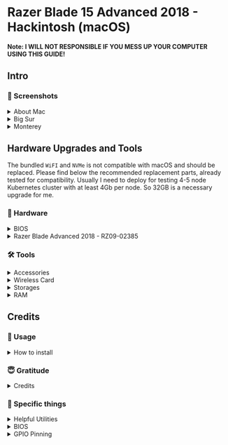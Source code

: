 # Razer Blade 15 Advanced 2018 - Hackintosh (macOS)

**Note: I WILL NOT RESPONSIBLE IF YOU MESS UP YOUR COMPUTER USING THIS GUIDE!**

## Intro

### 📸 Screenshots

<details>
<summary>About Mac</summary>

![About this Mac](_images/AboutMac.png)

<details>
<summary>Extra~ Monterey</summary>

![AboutMonterey](_images/AboutMonterey.png)

</details>
</details>

<details>
<summary>Big Sur</summary>

<br>

![Big Sur](_images/BigSur.png)

</details>
<details>
<summary>Monterey</summary>

<br>

![Monterey](_images/Monterey.png)

</details>

## Hardware Upgrades and Tools

The bundled `WiFI` and `NVMe` is not compatible with macOS and should be replaced. Please find below the recommended replacement parts, already tested for compatibility. Usually I need to deploy for testing 4-5 node Kubernetes cluster with at least 4Gb per node. So 32GB is a necessary upgrade for me.

### 📃 Hardware

<details>
<summary>BIOS</summary>

**This BIOS is actual only for Razer Blade 15 Advanced (2018)**

|               | Version          |
| ------------: | :--------------- |
|    `OpenCore` | 0.6.4 (RELEASE)  |
|    `Catalina` | 10.15.7 (19H114) |
|             - | -                |
|    `OpenCore` | 0.7.1 (RELEASE)  |
|     `Big Sur` | 11.5.1 (20G80)   |
|`Monterey Beta`| 12.0  (21A5294g) |
| `System BIOS` | 1.08             |
|       `EC FW` | 1.02             |
|      `MCU FW` | 1.00.00.00       |

</details>
<details>
<summary>Razer Blade Advanced 2018 - RZ09-02385</summary>

<br>

|                  | Specifications                                                                  | macOS 11 Big Sur Compatibility                                                                                                                                                                                                                      |
| ---------------: | :------------------------------------------------------------------------------ | :-------------------------------------------------------------------------------------------------------------------------------------------------------------------------------------------------------------------------------------------------- |
|        `Chipset` | Mobile Intel HM370                                                              | No issues                                                                                                                                                                                                                                           |
|            `CPU` | Intel Core i7-8750H processor, 6 Cores / 12 Threads, 2.2GHz / 4.1GHz, 9MB Cache | No issues                                                                                                                                                                                                                                           |
|         `Memory` | 16GB dual-channel DDR4-2667MHz, up to 32GB                                      | No issues                                                                                                                                                                                                                                           |
|            `GPU` | Intel UHD Graphics 630                                                          | No issues                                                                                                                                                                                                                                           |
|           `dGPU` | Nvidia 1060 Max-Q (6GB GDDR5 VRAM)                                              | Nvidia Drivers absent for Catalina. ACPI should be patched to disable dGPU                                                                                                                                                                          |
|        `Storage` | Samsung SM961 256GB NVMe M.2                                                    | No issues                                                                                                                                                                                                                                           |
|         `Screen` | 15.6" Full HD 60Hz, 1920 x 1080 IPS                                             | No issues                                                                                                                                                                                                                                           |
|         `Webcam` | Windows Hello built-in IR HD webcam (1MP / 720P)                                | No issues. Windows Hello is not supported in macOS                                                                                                                                                                                                  |
|           `WiFi` | Intel Wireless-AC 9560NGW                                                       | No issues, using [itlwm.kext](https://github.com/OpenIntelWireless/itlwm/releases) and [Heliport](https://github.com/OpenIntelWireless/HeliPort/releases). I've replaced with DW1820A (BCM94350)                                                    |
| `Input & Output` | USB 3.1 Gen 1 (USB-A) x3                                                        | No issues                                                                                                                                                                                                                                           |
|                - | Thunderbolt 3 (USB-C)                                                           | No issues                                                                                                                                                                                                                                           |
|                - | HDMI 2.0B                                                                       | HDMI connected directly to Nvidia GPU and will not work in macOS                                                                                                                                                                                    |
|                - | Mini DisplayPort 1.4                                                            | Mini DisplayPort connected directly to Nvidia GPU and will not work in macOS                                                                                                                                                                        |
|     `Soundboard` | Realtek ALC298                                                                  | No issues. ACPI patch should be added to solve sleep issue                                                                                                                                                                                          |
|        `Battery` | 80Wh                                                                            | About 3-5h after proper Power Management configuration. ACPI should be patched to enable battery stats                                                                                                                                              |
|       `Keyboard` | Per-key RGB powered by Razer Chroma N-Key rollover backlit                      | No issues. Original Razer Chroma software absent for macOS. Many thanks to [BlvckBytes](https://github.com/BlvckBytes) for [MenuBar app](https://github.com/BlvckBytes/RazerControl/releases) to control Razer Blade keyboard and logo RGB lighting |
|       `Touchpad` | Precision Glass                                                                 | No issues. ACPI should be patched to enable trackpad                                                                                                                                                                                                |
|     `Dimensions` | 17.8mm x 235mm x 355mm                                                          | -                                                                                                                                                                                                                                                   |
|         `Weight` | 2.21 kg                                                                         | ACPI patches will not help with this.                                                                                                                                                                                                               |
|          `Power` | 230W power adapter                                                              | -                                                                                                                                                                                                                                                   |

</details>

### 🛠 Tools

<details>
<summary>Accessories</summary>

<br>

|                              Accessories | Description                                                      | Amazon URL                                                                                                                                                                                                                                                                                                                                              |
| ---------------------------------------: | :--------------------------------------------------------------- | :------------------------------------------------------------------------------------------------------------------------------------------------------------------------------------------------------------------------------------------------------------------------------------------------------------------------------------------------------ |
|                              `USB mouse` | Trackpad will be unavailable during macOS installation procedure | [Amazon](https://www.amazon.com/AmazonBasics-3-Button-Wired-Mouse-Black/dp/B005EJH6RW/ref=sr_1_3?keywords=amazon+basic+mouse&qid=1561714362&s=gateway&sr=8-3)                                                                                                                                                                                           |
| `USB storage` with at least 16GB storage | Installation USB media                                           | [Amazon](https://www.amazon.com/gp/product/B076GXJJRD/ref=ppx_yo_dt_b_asin_title_o03_s00?ie=UTF8&psc=1)                                                                                                                                                                                                                                                 |
|                   `USB-A to USB-C cable` | For USB ports detection procedure                                | [Amazon](https://www.amazon.com/AmazonBasics-Type-C-Gen1-Female-Adapter/dp/B01GGKYXVE/ref=pd_hpb_a2a_sims_6/130-2479265-2893400?_encoding=UTF8&pd_rd_i=B01GGKYYT0&pd_rd_r=54b9f737-919c-11e9-b9d7-6915ce2a8dc3&pd_rd_w=j9bw6&pd_rd_wg=IVvh1&pf_rd_p=bfc589eb-d865-496f-a10b-5e00902c2113&pf_rd_r=G68JVK6HBAFKEDA75MYY&refRID=G68JVK6HBAFKEDA75MYY&th=1) |

</details>
<details>
<summary>Wireless Card</summary>

<br>

|               WiFi Module | Description                                                                                       | eBay or AliExpress URL                                                                                                                      | Confirmation                                                                                                                |
| ------------------------: | :------------------------------------------------------------------------------------------------ | :------------------------------------------------------------------------------------------------------------------------------------------ | :-------------------------------------------------------------------------------------------------------------------------- |
|     `BCM94352Z (DW-1560)` | Recommended. 2 antennas. No issues. Additional kext's are required. Easily to find for \$24-60 on | [eBay](https://www.ebay.com/sch/i.html?_from=R40&_nkw=BCM94352Z+DW-1560&_sacat=0&rt=nc&LH_BIN=1)                                            | [community](https://osxlatitude.com/forums/topic/11138-inventory-of-supportedunsupported-wireless-cards-2-sierra-catalina/) |
| `BCM943602BAED (DW-1830)` | 3 antennas. RBA have only 2. Works out of the box. About \$60-120 on AliExpress                   | [AliExpress](https://www.aliexpress.com/wholesale?catId=0&initiative_id=SB_20190707194727&SearchText=BCM943602BAED+DW1830&switch_new_app=y) | [community](https://osxlatitude.com/forums/topic/11138-inventory-of-supportedunsupported-wireless-cards-2-sierra-catalina/) |

</details>
<details>
<summary>Storages</summary>

**Note: I do recommend to use at least 1TB NVMe for dual boot with Windows 10.**

|                        NVMe | 4k Support | Amazon URL                                                                                                                                                                                                                                                                                                                          | Confirmation                                                                                                                                                                                                                              |
| --------------------------: | :--------- | :---------------------------------------------------------------------------------------------------------------------------------------------------------------------------------------------------------------------------------------------------------------------------------------------------------------------------------- | :---------------------------------------------------------------------------------------------------------------------------------------------------------------------------------------------------------------------------------------- |
|      `Samsung EVO 970 NVMe` | NO         | [Amazon](https://www.amazon.com/gp/product/B07DB942BT/ref=ppx_yo_dt_b_asin_title_o02_s00?ie=UTF8&psc=1)                                                                                                                                                                                                                             | [community](https://www.tonymacx86.com)                                                                                                                                                                                                   |
|  `Samsung EVO 970 Pro NVMe` | NO         | [Amazon](https://www.amazon.com/Samsung-PCI-Express-Solid-State-V-NAND/dp/B07DFJ3YQR/ref=sr_1_4?keywords=Samsung+970+EVO+Pro&qid=1560233808&s=electronics&sr=1-4)                                                                                                                                                                   | [community](https://www.tonymacx86.com)                                                                                                                                                                                                   |
| `Samsung EVO 970 Plus NVMe` | NO         | [Amazon](https://www.amazon.com/Samsung-970-EVO-Plus-MZ-V7S1T0B/dp/B07MFZY2F2/ref=sr_1_3?keywords=Samsung+EVO+970+Plus+NVMe&qid=1561343834&s=gateway&sr=8-3)                                                                                                                                                                        | [Do the Samsung 970 Evo Plus drives work ? New Firmware Available for testing 5/20/19](https://www.tonymacx86.com/threads/do-the-samsung-970-evo-plus-drives-work-new-firmware-available-for-testing-5-20-19.270757/page-13#post-1959914) |
|       `Sabrent Rocket NVMe` | YES        | [Amazon](https://www.amazon.com/gp/product/B07LGF54XR/ref=ppx_yo_dt_b_asin_title_o00_s00?ie=UTF8&psc=1)                                                                                                                                                                                                                             | [stonevil](https://www.tonymacx86.com/members/stonevil.254235/)                                                                                                                                                                           |
|       `WD Black SN750 NVMe` | -          | [Amazon](https://www.amazon.com/BLACK-SN750-500GB-Internal-Gaming/dp/B07MQ468S8/ref=sxin_3_ac_d_rm?keywords=wd%2Bblack%2Bnvme&pd_rd_i=B07MH2P5ZD&pd_rd_r=0be71a8a-a79d-4ce3-ad47-102a5ee16a25&pd_rd_w=9ZCWD&pd_rd_wg=dlFxu&pf_rd_p=0bc35c17-1e0d-4808-b361-20ab11b00973&pf_rd_r=0CKT4MYE9A5QZ8AJYEVK&qid=1560233421&s=gateway&th=1) | [community](https://www.tonymacx86.com)                                                                                                                                                                                                   |
|         `HP EX900 M.2 NVMe` | -          | [Amazon](https://www.amazon.com/HP-EX900-Internal-Solid-5Xm46Aa/dp/B07MFBNMF1/ref=sr_1_3?keywords=HP+EX900+NVME+1TB+drive&qid=1561283379&s=gateway&sr=8-3)                                                                                                                                                                          | [konohasaint](https://www.tonymacx86.com/members/konohasaint.88998/)                                                                                                                                                                      |
|             `Samsung PM981` | NO         | Bundled with Razer Blade                                                                                                                                                                                                                                                                                                            | [suyukai](https://www.tonymacx86.com/members/suyukai.2249983/)                                                                                                                                                                            |

</details>
<details>
<summary>RAM</summary>

<br>

|                            Memory module | Modules size | Speed | CL   | Amazon URL                                                                                                           | Confirmation                                                                                                               |
| ---------------------------------------: | :----------- | :---- | :--- | :------------------------------------------------------------------------------------------------------------------- | :------------------------------------------------------------------------------------------------------------------------- |
|                `Ballistix Sport LT 32GB` | 2x16Gb       | 2666  | CL16 | [Amazon](https://www.amazon.com/gp/product/B06XRBS4Y5/ref=ppx_yo_dt_b_asin_title_o03_s00?ie=UTF8&psc=1)              | [stonevil](https://www.tonymacx86.com/members/stonevil.254235/)                                                            |
| `Kingston Technology HyperX Impact 32GB` | 2x16Gb       | 2666  | CL15 | [Amazon](https://www.amazon.com/dp/B01NAL3TYY/?coliid=I3Q9P4ZU9V435H&colid=1ZGSQH2G88154&psc=1&ref_=lv_ov_lig_dp_it) | [Razer Blade 15 Advanced RAM upgrade](https://www.reddit.com/r/razer/comments/c1c9wl/razer_blade_15_advanced_ram_upgrade/) |

</details>

## Credits

### 🔄 Usage

<details>
<summary>How to install</summary>

1. Use [stonevil's](https://github.com/stonevil/Razer_Blade_Advanced_early_2019_Hackintosh#bios-unlock) guide for modding BIOS

2. Fill the [SMBIOS](https://dortania.github.io/OpenCore-Desktop-Guide/post-install/iservices.html#generate-a-new-serial) section in EFI folder

3. Use [OpenCore Vanilla Laptop guide](https://dortania.github.io/OpenCore-Install-Guide) to doing config.plist and create Bootable USB

<details>
<summary>~Extra~</summary>

- Please create [USBMap](https://github.com/corpnewt/USBMap) or `USBPort.kext` (Use Hackintool to do this) after install for best USB plug experience (uncheck SSDT-USBX-LAPTOP in config.plist or remove it when using USBMap/USBPort.kext)

- Create [one-key cpufriend](https://github.com/stevezhengshiqi/one-key-cpufriend) if you often use battery, power-plug always is not recommended for best battery life

</details>

</details>

### 😇 Gratitude

<details>
<summary>Credits</summary>

- [Dortania](https://dortania.github.io/) - for Vanilla guides
- [Acidanthera](https://github.com/acidanthera) - for OpenCore and lots of kexts
- [RehabMan](https://github.com/RehabMan) - for ACPI patching guides
- [Stonevil](https://github.com/stonevil) - for BIOS mod and hardware suggestions

</details>

### 📩 Specific things

<details>
<summary>Helpful Utilities</summary>

- [MountEFI](https://github.com/corpnewt/MountEFI) - Help to mount /EFI folder
- [ProperTree](https://github.com/corpnewt/MountEFI) - The way to open and edit config.plist
- [USBMap](https://github.com/corpnewt/USBMap) - Tool to make a USB Map
- [GenSMBIOS](https://github.com/corpnewt/GenSMBIOS) - Apple serial generator
- [Lilu-and-Friends](https://github.com/corpnewt/Lilu-and-Friends) - To update kexts

</details>
<details>
<summary>BIOS</summary>

You will have to change DVMT pre-alloc size to 64MB, and you can't do that via stock BIOS, please see how-to in here - [BIOS Unlock - stonevil](https://github.com/stonevil/Razer_Blade_Advanced_early_2019_Hackintosh#bios-unlock)

</details>
<details>
<summary>GPIO Pinning</summary></summary>

There are hotpatches & ssdts that might be specific for a particular laptop, I think trackpad GPIO pinning might be one of them, please check your pin number as per - [GPI0 Pinning](https://voodooi2c.github.io/#GPIO%20Pinning/GPIO%20Pinning), and modify SSDT-I2C if needed (currently pin number is set to 0x64 in there)

</details>
